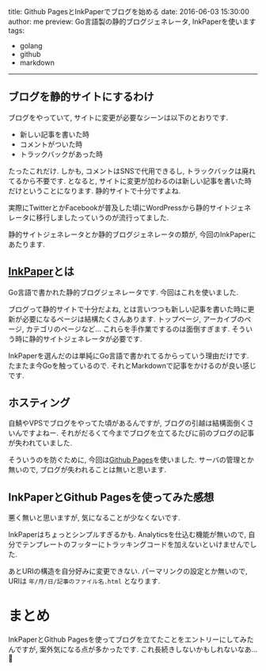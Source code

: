 title: Github PagesとInkPaperでブログを始める
date: 2016-06-03 15:30:00
author: me
preview: Go言語製の静的ブログジェネレータ, InkPaperを使います
tags:
   - golang
   - github
   - markdown

---

## ブログを静的サイトにするわけ
ブログをやっていて, サイトに変更が必要なシーンは以下のとおりです.

- 新しい記事を書いた時
- コメントがついた時
- トラックバックがあった時

たったこれだけ. しかも, コメントはSNSで代用できるし, トラックバックは廃れてるから不要です. となると, サイトに変更が加わるのは新しい記事を書いた時だけということになります. 静的サイトで十分ですよね.

実際にTwitterとかFacebookが普及した頃にWordPressから静的サイトジェネレータに移行しましたっていうのが流行ってました.

静的サイトジェネレータとか静的ブログジェネレータの類が, 今回のInkPaperにあたります.

## [InkPaper](https://github.com/InkProject/ink)とは
Go言語で書かれた静的ブログジェネレータです. 今回はこれを使いました.

ブログって静的サイトで十分だよね, とは言いつつも新しい記事を書いた時に更新が必要になるページは結構たくさんあります. トップページ, アーカイブのページ, カテゴリのページなど… これらを手作業でするのは面倒すぎます. そういう時に静的サイトジェネレータが必要です.

InkPaperを選んだのは単純にGo言語で書かれてるからっていう理由だけです. たまたま今Goを触っているので.
それとMarkdownで記事をかけるのが良い感じです.

## ホスティング
自鯖やVPSでブログをやってた頃があるんですが, ブログの引越は結構面倒くさいんですよねー. それがだるくて今までブログを立てるたびに前のブログの記事が失われていました.

そういうのを防ぐために, 今回は[Github Pages](https://pages.github.com/)を使いました. サーバの管理とか無いので, ブログが失われることは無いと思います.

## InkPaperとGithub Pagesを使ってみた感想

悪く無いと思いますが, 気になることが少なくないです.

InkPaperはちょっとシンプルすぎるかも. Analyticsを仕込む機能が無いので, 自分でテンプレートのフッターにトラッキングコードを加えないといけませんでした.

あとURIの構造を自分好みに変更できない. パーマリンクの設定とか無いので, URIは `年/月/日/記事のファイル名.html` となります.

# まとめ
InkPaperとGithub Pagesを使ってブログを立てたことをエントリーにしてみたんですが, 案外気になる点が多かったです. これ長続きしないかもしれないなあ… 🐘
